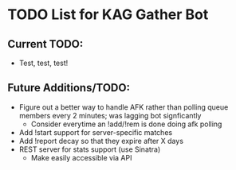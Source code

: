 # TODO List for KAG Gather Bot

## Current TODO:

- Test, test, test!

## Future Additions/TODO:

- Figure out a better way to handle AFK rather than polling queue members every 2 minutes; was lagging bot signficantly
    - Consider everytime an !add/!rem is done doing afk polling
- Add !start support for server-specific matches
- Add !report decay so that they expire after X days
- REST server for stats support (use Sinatra)
    - Make easily accessible via API
